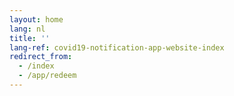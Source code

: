 ```yaml
---
layout: home
lang: nl
title: ''
lang-ref: covid19-notification-app-website-index
redirect_from: 
  - /index
  - /app/redeem
---
```


